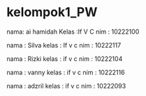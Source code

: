 # kelompok1_PW
nama: ai hamidah
Kelas :If V C
nim : 10222100

nama : Silva
kelas : If v c
nim : 10222117

nama : Rizki
kelas : if v c
nim : 10222104

nama : vanny
kelas : if v c
nim : 10222116

nama : adzril
kelas : if v c
nim : 10222093

